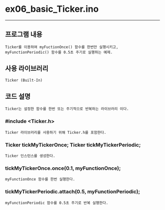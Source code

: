 # ex06\_basic\_Ticker.ino
* * * 
## 프로그램 내용
    Ticker를 이용하여 myFuctionOnce() 함수를 한번만 실행시키고,
    myFunctionPeriodic() 함수를 0.5초 주기로 실행하는 예제.

## 사용 라이브러리
    Ticker (Built-In)

## 코드 설명
    Ticker는 설정한 함수를 한번 또는 주기적으로 반복하는 라이브러리 이다.
### \#include <Ticker.h>
    Ticker 라이브러리를 사용하기 위해 Ticker.h를 포함한다.
### Ticker tickMyTickerOnce; Ticker tickMyTickerPeriodic;
    Ticker 인스턴스를 생성한다.
### tickMyTickerOnce.once(0.1, myFunctionOnce);
    myFunctionOnce 함수를 한번 실행한다.
### tickMyTickerPeriodic.attach(0.5, myFunctionPeriodic);
    myFunctionPeriodic 함수를 0.5초 주기로 반복 실행한다.
